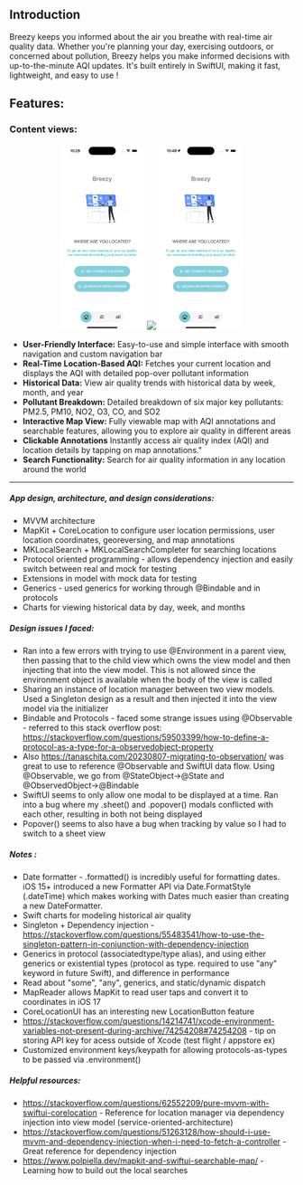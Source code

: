 ## Introduction
Breezy keeps you informed about the air you breathe with real-time air quality data. Whether you're planning your day, exercising outdoors, or concerned about pollution, Breezy helps you make informed decisions with up-to-the-minute AQI updates. It's built entirely in SwiftUI, making it fast, lightweight, and easy to use !




## Features:

### Content views:

<p align="center">
  <img src="Breezy/AppImages/Screen1.gif" width="30%" />
  <img src="Breezy/AppImages/Screen2.gif" width="30%" />
  <img src="Breezy/AppImages/Screen3.gif" width="30%" />
</p>

- **User-Friendly Interface:** Easy-to-use and simple interface with smooth navigation and custom navigation bar  
- **Real-Time Location-Based AQI:** Fetches your current location and displays the AQI with detailed pop-over pollutant information   
- **Historical Data:** View air quality trends with historical data by week, month, and year
- **Pollutant Breakdown:** Detailed breakdown of six major key pollutants: PM2.5, PM10, NO2, O3, CO, and SO2
- **Interactive Map View:** Fully viewable map with AQI annotations and searchable features, allowing you to explore air quality in different areas
- **Clickable Annotations** Instantly access air quality index (AQI) and location details by tapping on map annotations." 
- **Search Functionality:** Search for air quality information in any location around the world  
---

##### App design, architecture, and design considerations:
- MVVM architecture 
- MapKit + CoreLocation to configure user location permissions, user location coordinates, georeversing, and map annotations
- MKLocalSearch + MKLocalSearchCompleter for searching locations 
- Protocol oriented programming - allows dependency injection and easily switch between real and mock for testing
- Extensions in model with mock data for testing
- Generics - used generics for working through @Bindable and in protocols
- Charts for viewing historical data by day, week, and months


##### Design issues I faced:
- Ran into a few errors with trying to use @Environment in a parent view, then passing that to the child view which owns the view model and then injecting that into the view model. This is not allowed since the environment object is available when the body of the view is called
- Sharing an instance of location manager between two view models. Used a Singleton design as a result and then injected it into the view model via the initializer
- Bindable and Protocols - faced some strange issues using @Observable - referred to this stack overflow post: https://stackoverflow.com/questions/59503399/how-to-define-a-protocol-as-a-type-for-a-observedobject-property 
- Also https://tanaschita.com/20230807-migrating-to-observation/ was great to use to reference @Observable and SwiftUI data flow. Using @Observable, we go from @StateObject->@State and @ObservedObject->@Bindable
- SwiftUI seems to only allow one modal to be displayed at a time. Ran into a bug where my .sheet() and .popover() modals conflicted with each other, resulting in both not being displayed
- Popover() seems to also have a bug when tracking by value so I had to switch to a sheet view

##### Notes :
- Date formatter - .formatted() is incredibly useful for formatting dates. iOS 15+ introduced a new Formatter API via Date.FormatStyle (.dateTime) which makes working with Dates much easier than creating a new DateFormatter.
- Swift charts for modeling historical air quality
- Singleton + Dependency injection - https://stackoverflow.com/questions/55483541/how-to-use-the-singleton-pattern-in-conjunction-with-dependency-injection
- Generics in protocol (associatedtype/type alias), and using either generics or existential types (protocol as type. required to use "any" keyword in future Swift), and difference in performance
- Read about "some", "any", generics, and static/dynamic dispatch
- MapReader allows MapKit to read user taps and convert it to coordinates in iOS 17
- CoreLocationUI has an interesting new LocationButton feature
- https://stackoverflow.com/questions/14214741/xcode-environment-variables-not-present-during-archive/74254208#74254208 - tip on storing API key for acess outside of Xcode (test flight / appstore ex)
- Customized environment keys/keypath for allowing protocols-as-types to be passed via .environment()


##### Helpful resources:
- https://stackoverflow.com/questions/62552209/pure-mvvm-with-swiftui-corelocation - Reference for location manager via dependency injection into view model (service-oriented-architecture)
- https://stackoverflow.com/questions/51263128/how-should-i-use-mvvm-and-dependency-injection-when-i-need-to-fetch-a-controller - Great reference for dependency injection
- https://www.polpiella.dev/mapkit-and-swiftui-searchable-map/ - Learning how to build out the local searches
